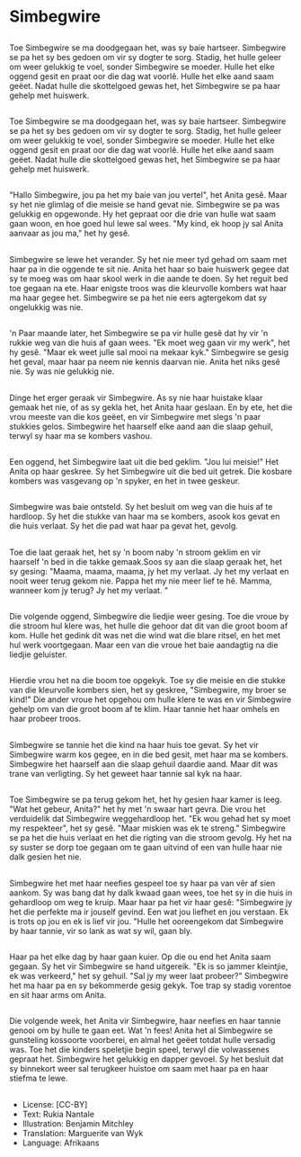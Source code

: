 # Simbegwire

##
Toe Simbegwire se ma doodgegaan
het, was sy baie hartseer.
Simbegwire se pa het sy bes
gedoen om vir sy dogter te sorg.
Stadig, het hulle geleer om weer
gelukkig te voel, sonder Simbegwire
se moeder. Hulle het elke oggend
gesit en praat oor die dag wat
voorlê. Hulle het elke aand saam
geëet. Nadat hulle die skottelgoed
gewas het, het Simbegwire se pa
haar gehelp met huiswerk.

##
Toe Simbegwire se ma doodgegaan
het, was sy baie hartseer.
Simbegwire se pa het sy bes
gedoen om vir sy dogter te sorg.
Stadig, het hulle geleer om weer
gelukkig te voel, sonder Simbegwire
se moeder. Hulle het elke oggend
gesit en praat oor die dag wat
voorlê. Hulle het elke aand saam
geëet. Nadat hulle die skottelgoed
gewas het, het Simbegwire se pa
haar gehelp met huiswerk.

##
"Hallo Simbegwire, jou pa het my
baie van jou vertel", het Anita gesê.
Maar sy het nie glimlag of die
meisie se hand gevat nie.
Simbegwire se pa was gelukkig en
opgewonde. Hy het gepraat oor die
drie van hulle wat saam gaan woon,
en hoe goed hul lewe sal wees. "My
kind, ek hoop jy sal Anita aanvaar
as jou ma," het hy gesê.

##
Simbegwire se lewe het verander.
Sy het nie meer tyd gehad om saam
met haar pa in die oggende te sit
nie. Anita het haar so baie huiswerk
gegee dat sy te moeg was om haar
skool werk in die aande te doen. Sy
het reguit bed toe gegaan na ete.
Haar enigste troos was die
kleurvolle kombers wat haar ma
haar gegee het. Simbegwire se pa
het nie eers agtergekom dat sy
ongelukkig was nie.

##
'n Paar maande later, het
Simbegwire se pa vir hulle gesê dat
hy vir 'n rukkie weg van die huis af
gaan wees. "Ek moet weg gaan vir
my werk", het hy gesê. "Maar ek
weet julle sal mooi na mekaar kyk."
Simbegwire se gesig het geval,
maar haar pa neem nie kennis
daarvan nie. Anita het niks gesê
nie. Sy was nie gelukkig nie.

##
Dinge het erger geraak vir
Simbegwire. As sy nie haar huistake
klaar gemaak het nie, of as sy gekla
het, het Anita haar geslaan. En by
ete, het die vrou meeste van die
kos geëet, en vir Simbegwire met
slegs 'n paar stukkies gelos.
Simbegwire het haarself elke aand
aan die slaap gehuil, terwyl sy haar
ma se kombers vashou.

##
Een oggend, het Simbegwire laat uit
die bed geklim. "Jou lui meisie!" Het
Anita op haar geskree. Sy het
Simbegwire uit die bed uit getrek.
Die kosbare kombers was
vasgevang op 'n spyker, en het in
twee geskeur.

##
Simbegwire was baie ontsteld. Sy
het besluit om weg van die huis af
te hardloop. Sy het die stukke van
haar ma se kombers, asook kos
gevat en die huis verlaat. Sy het die
pad wat haar pa gevat het, gevolg.

##
Toe die laat geraak het, het sy 'n
boom naby 'n stroom geklim en vir
haarself 'n bed in die takke
gemaak.Soos sy aan die slaap
geraak het, het sy gesing: "Maama,
maama, maama, jy het my verlaat.
Jy het my verlaat en nooit weer
terug gekom nie. Pappa het my nie
meer lief te hê. Mamma, wanneer
kom jy terug? Jy het my verlaat. "

##
Die volgende oggend, Simbegwire
die liedjie weer gesing. Toe die
vroue by die stroom hul klere was,
het hulle die gehoor dat dit van die
groot boom af kom. Hulle het
gedink dit was net die wind wat die
blare ritsel, en het met hul werk
voortgegaan. Maar een van die
vroue het baie aandagtig na die
liedjie geluister.

##
Hierdie vrou het na die boom toe
opgekyk. Toe sy die meisie en die
stukke van die kleurvolle kombers
sien, het sy geskree, "Simbegwire,
my broer se kind!" Die ander vroue
het opgehou om hulle klere te was
en vir Simbegwire gehelp om van
die groot boom af te klim. Haar
tannie het haar omhels en haar
probeer troos.

##
Simbegwire se tannie het die kind
na haar huis toe gevat. Sy het vir
Simbegwire warm kos gegee, en in
die bed gesit, met haar ma se
kombers. Simbegwire het haarself
aan die slaap gehuil daardie aand.
Maar dit was trane van verligting.
Sy het geweet haar tannie sal kyk
na haar.

##
Toe Simbegwire se pa terug gekom
het, het hy gesien haar kamer is
leeg. "Wat het gebeur, Anita?" het
hy met 'n swaar hart gevra. Die
vrou het verduidelik dat Simbegwire
weggehardloop het. "Ek wou gehad
het sy moet my respekteer", het sy
gesê. "Maar miskien was ek te
streng." Simbegwire se pa het die
huis verlaat en het die rigting van
die stroom gevolg. Hy het na sy
suster se dorp toe gegaan om te
gaan uitvind of een van hulle haar
nie dalk gesien het nie.

##
Simbegwire het met haar neefies
gespeel toe sy haar pa van vêr af
sien aankom. Sy was bang dat hy
dalk kwaad gaan wees, toe het sy in
die huis in gehardloop om weg te
kruip. Maar haar pa het vir haar
gesê: "Simbegwire jy het die
perfekte ma ir jouself gevind. Een
wat jou liefhet en jou verstaan. Ek is
trots op jou en ek is lief vir jou.
"Hulle het ooreengekom dat
Simbegwire by haar tannie, vir so
lank as wat sy wil, gaan bly.

##
Haar pa het elke dag by haar gaan
kuier. Op die ou end het Anita saam
gegaan. Sy het vir Simbegwire se
hand uitgereik. "Ek is so jammer
kleintjie, ek was verkeerd," het sy
gehuil. "Sal jy my weer laat
probeer?" Simbegwire het ma haar
pa en sy bekommerde gesig gekyk.
Toe trap sy stadig vorentoe en sit
haar arms om Anita.

##
Die volgende week, het Anita vir
Simbegwire, haar neefies en haar
tannie genooi om by hulle te gaan
eet. Wat 'n fees! Anita het al
Simbegwire se gunsteling kossoorte
voorberei, en almal het geëet totdat
hulle versadig was. Toe het die
kinders speletjie begin speel, terwyl
die volwassenes gepraat het.
Simbegwire het gelukkig en dapper
gevoel. Sy het besluit dat sy
binnekort weer sal terugkeer
huistoe om saam met haar pa en
haar stiefma te lewe.

##
* License: [CC-BY]
* Text: Rukia Nantale
* Illustration: Benjamin Mitchley
* Translation: Marguerite van Wyk
* Language: Afrikaans

